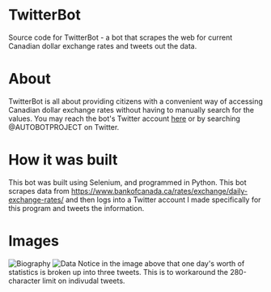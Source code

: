 # TwitterBot
Source code for TwitterBot - a bot that scrapes the web for current Canadian dollar exchange rates and tweets out the data.

# About
TwitterBot is all about providing citizens with a convenient way of accessing Canadian dollar exchange rates without having to manually search for the values. You may reach the bot's Twitter account [here](https://twitter.com/autobotproject) or by searching @AUTOBOTPROJECT on Twitter.

# How it was built
This bot was built using Selenium, and programmed in Python. This bot scrapes data from https://www.bankofcanada.ca/rates/exchange/daily-exchange-rates/ and then logs into a Twitter account I made specifically for this program and tweets the information. 

# Images
![Biography](https://cdn.discordapp.com/attachments/903863754486333484/1064889712592027678/image.png)
![Data](https://cdn.discordapp.com/attachments/903863754486333484/1064889813356003338/image.png)
Notice in the image above that one day's worth of statistics is broken up into three tweets. This is to workaround the 280-character limit on indivudal tweets.
